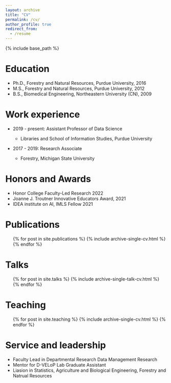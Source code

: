 ```yaml
---
layout: archive
title: "CV"
permalink: /cv/
author_profile: true
redirect_from:
  - /resume
---
```


{% include base_path %}

Education
======
* Ph.D., Forestry and Natural Resources, Purdue University, 2016
* M.S., Forestry and Natural Resources, Purdue University, 2012
* B.S., Biomedical Engineering, Northeastern University (CN), 2009

Work experience
======
* 2019 - present: Assistant Professor of Data Science
  * Libraries and School of Information Studies, Purdue University
  
* 2017 - 2019: Research Associate
  * Forestry, Michigan State University

  
Honors and Awards
======
* Honor College Faculty-Led Research 2022
* Joanne J. Troutner Innovative Educators Award, 2021
* IDEA institute on AI, IMLS Fellow 2021

Publications
======
  <ul>{% for post in site.publications %}
    {% include archive-single-cv.html %}
  {% endfor %}</ul>
  
Talks
======
  <ul>{% for post in site.talks %}
    {% include archive-single-talk-cv.html %}
  {% endfor %}</ul>
  
Teaching
======
  <ul>{% for post in site.teaching %}
    {% include archive-single-cv.html %}
  {% endfor %}</ul>
  
Service and leadership
======
* Faculty Lead in Departmental Research Data Management Research
* Mentor for D-VELoP Lab Graduate Assistant
* Liasion in Statistics, Agriculture and Biological Engineering, Forestry and Natrual Resources
